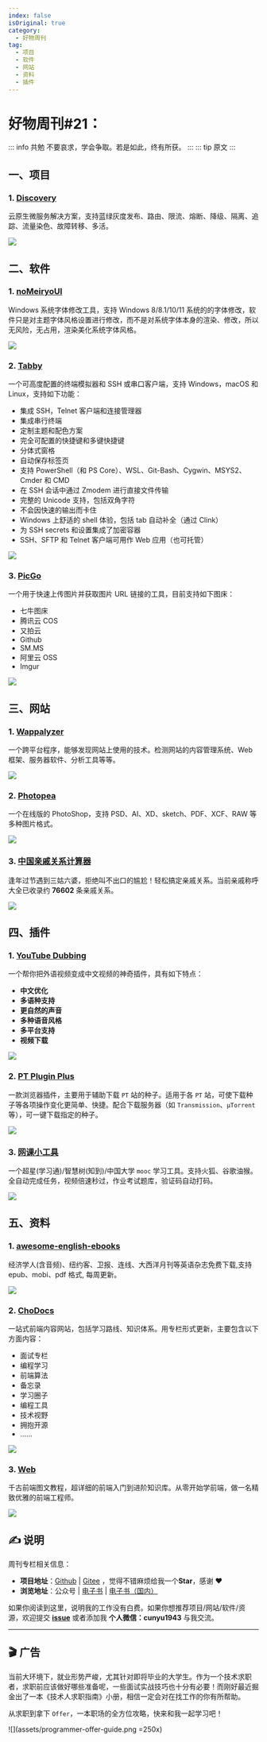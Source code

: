 ```yaml
---
index: false
isOriginal: true
category:
  - 好物周刊
tag:
  - 项目
  - 软件
  - 网站
  - 资料
  - 插件
---
```

# 好物周刊#21：

::: info 共勉
不要哀求，学会争取。若是如此，终有所获。
:::
::: tip 原文
:::

## 一、项目

### 1. [Discovery](https://github.com/Nepxion/Discovery)

云原生微服务解决方案，支持蓝绿灰度发布、路由、限流、熔断、降级、隔离、追踪、流量染色、故障转移、多活。

![](https://cdn.staticaly.com/gh/cunyu1943/JavaPark@main/src/weekly/2023/assets/1693268061437.webp)

## 二、软件

### 1. [noMeiryoUI](https://github.com/Tatsu-syo/noMeiryoUI)

Windows 系统字体修改工具，支持 Windows 8/8.1/10/11 系统的的字体修改，软件只是对主题字体风格设置进行修改，而不是对系统字体本身的渲染、修改，所以无风险，无占用，渲染美化系统字体风格。

![](https://cdn.staticaly.com/gh/cunyu1943/JavaPark@main/src/weekly/2023/assets/1693268208239.webp)

### 2. [Tabby](https://tabby.sh/)

一个可高度配置的终端模拟器和 SSH 或串口客户端，支持 Windows，macOS 和 Linux，支持如下功能：

-   集成 SSH，Telnet 客户端和连接管理器
-   集成串行终端
-   定制主题和配色方案
-   完全可配置的快捷键和多键快捷键
-   分体式窗格
-   自动保存标签页
-   支持 PowerShell（和 PS Core）、WSL、Git-Bash、Cygwin、MSYS2、Cmder 和 CMD
-   在 SSH 会话中通过 Zmodem 进行直接文件传输
-   完整的 Unicode 支持，包括双角字符
-   不会因快速的输出而卡住
-   Windows 上舒适的 shell 体验，包括 tab 自动补全（通过 Clink）
-   为 SSH secrets 和设置集成了加密容器
-   SSH、SFTP 和 Telnet 客户端可用作 Web 应用（也可托管）

![](https://cdn.staticaly.com/gh/cunyu1943/JavaPark@main/src/weekly/2023/assets/1693227832276.webp)

### 3. [PicGo](https://github.com/Molunerfinn/PicGo)

一个用于快速上传图片并获取图片 URL 链接的工具，目前支持如下图床：

-   七牛图床
-   腾讯云 COS
-   又拍云
-   Github
-   SM.MS
-   阿里云 OSS
-   Imgur

![](https://cdn.staticaly.com/gh/cunyu1943/JavaPark@main/src/weekly/2023/assets/1693230661300.webp)

## 三、网站

### 1. [Wappalyzer](https://www.wappalyzer.com/)

一个跨平台程序，能够发现网站上使用的技术。检测网站的内容管理系统、Web 框架、服务器软件、分析工具等等。

![](assets/1690768605419.webp)

### 2. [Photopea](https://www.photopea.com/)

一个在线版的 PhotoShop，支持 PSD、AI、XD、sketch、PDF、XCF、RAW 等多种图片格式。

![](assets/1690768504751.webp)

### 3. [中国亲戚关系计算器](https://passer-by.com/relationship/)

逢年过节遇到三姑六婆，拒绝叫不出口的尴尬！轻松搞定亲戚关系。当前亲戚称呼大全已收录约 **76602** 条亲戚关系。

![](assets/1691367608073.webp)

## 四、插件

### 1. [YouTube Dubbing](https://www.youtube-dubbing.com/)

一个帮你把外语视频变成中文视频的神奇插件，具有如下特点：

-   **中文优化**
-   **多语种支持**
-   **更自然的声音**
-   **多种语音风格**
-   **多平台支持**
-   **视频下载**

![](https://cdn.staticaly.com/gh/cunyu1943/JavaPark@main/src/weekly/2023/assets/1693556784310.webp)

### 2. [PT Plugin Plus](https://microsoftedge.microsoft.com/addons/detail/pt-plugin-plus/ekhingnlcjebipkdcgkkheigmljefepn)

一款浏览器插件，主要用于辅助下载 `PT` 站的种子。适用于各 `PT` 站，可使下载种子等各项操作变化更简单、快捷。配合下载服务器（如 `Transmission`、`µTorrent` 等），可一键下载指定的种子。

![](https://cdn.staticaly.com/gh/cunyu1943/JavaPark@main/src/weekly/2023/assets/1693557437416.webp)

### 3. [网课小工具](https://chrome.google.com/webstore/detail/网课小工具/kkicgcijebblepmephnfganiiochecfl?hl=zh-CN)

一个超星(学习通)/智慧树(知到)/中国大学 `mooc` 学习工具。支持火狐、谷歌油猴。全自动完成任务，视频倍速秒过，作业考试题库，验证码自动打码。

![](https://cdn.staticaly.com/gh/cunyu1943/JavaPark@main/src/weekly/2023/assets/1693557757726.webp)

## 五、资料

### 1. [awesome-english-ebooks](https://github.com/hehonghui/awesome-english-ebooks)

经济学人(含音频)、纽约客、卫报、连线、大西洋月刊等英语杂志免费下载,支持 epub、mobi、pdf 格式, 每周更新。

![](https://cdn.staticaly.com/gh/cunyu1943/JavaPark@main/src/weekly/2023/assets/1693268253046.webp)

### 2. [ChoDocs](https://github.com/chodocs/chodocs)

一站式前端内容网站，包括学习路线、知识体系。用专栏形式更新，主要包含以下方面内容：

-   面试专栏
-   编程学习
-   前端算法
-   备忘录
-   学习圈子
-   编程工具
-   技术视野
-   拥抱开源
-   ……

![](https://cdn.staticaly.com/gh/cunyu1943/JavaPark@main/src/weekly/2023/assets/1693268778391.webp)

### 3. [Web](https://github.com/qianguyihao/Web)

千古前端图文教程，超详细的前端入门到进阶知识库。从零开始学前端，做一名精致优雅的前端工程师。

![](https://cdn.staticaly.com/gh/cunyu1943/JavaPark@main/src/weekly/2023/assets/1693268832733.webp)

## ✍️ 说明

周刊专栏相关信息：

- **项目地址**：[Github](https://github.com/cunyu1943/JavaPark/) | [Gitee](https://gitee.com/cunyu1943/JavaPark/) ，觉得不错麻烦给我一个**Star**，感谢 ❤️
- **浏览地址**：公众号 | [电子书](https://cunyu1943.github.io/) | [电子书（国内）](https://cunyu1943.gitee.io/)

如果你阅读到这里，说明我的工作没有白费。如果你想推荐项目/网站/软件/资源，欢迎提交 **[issue](https://github.com/cunyu1943/JavaPark/issues)** 或者添加我 **个人微信：cunyu1943** 与我交流。

---

## 🎬️ 广告
当前大环境下，就业形势严峻，尤其针对即将毕业的大学生。作为一个技术求职者，求职前应该做好哪些准备呢，一些面试实战技巧也十分有必要！而刚好最近掘金出了一本《技术人求职指南》小册，相信一定会对在找工作的你有所帮助。

从求职到拿下 `Offer`，一本职场的全方位攻略，快来和我一起学习吧！

![](assets/programmer-offer-guide.png =250x)

<Share colorful />

